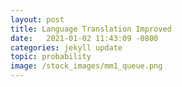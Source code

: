```yaml
---
layout: post
title: Language Translation Improved
date:   2021-01-02 11:43:09 -0800
categories: jekyll update
topic: probability
image: /stock_images/mm1_queue.png
---
```

















